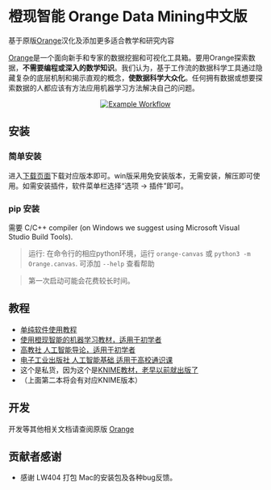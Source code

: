 # 橙现智能 Orange Data Mining中文版
基于原版[Orange]汉化及添加更多适合教学和研究内容

[Orange]是一个面向新手和专家的数据挖掘和可视化工具箱。要用Orange探索数据，**不需要编程或深入的数学知识**。我们认为，基于工作流的数据科学工具通过隐藏复杂的底层机制和揭示直观的概念，**使数据科学大众化**。任何拥有数据或想要探索数据的人都应该有方法应用机器学习方法解决自己的问题。


<p align="center">
    <a href="https://orange.biolab.si/download">
    <img src="https://raw.githubusercontent.com/irgolic/orange3/README-shields/distribute/orange-example-tall.png" alt="Example Workflow">
    </a>
</p>

[Orange]: https://orange.biolab.si/


## 安装

### 简单安装

进入[下载页面](https://chengxianzn.one/downloads/)下载对应版本即可。win版采用免安装版本，无需安装，解压即可使用。如需安装插件，软件菜单栏选择“选项 -> 插件”即可。

### pip 安装
需要 C/C++ compiler (on Windows we suggest using Microsoft Visual Studio Build Tools).

>  运行: 在命令行的相应python环境，运行 `orange-canvas` 或 `python3 -m Orange.canvas`. 可添加 `--help` 查看帮助

> 第一次启动可能会花费较长时间。

## 教程
* [单纯软件使用教程](https://chengxianzn.one/docs/tutorial/01download_install/)
* [使用橙现智能的机器学习教材，适用于初学者](https://kdocs.cn/join/gwxt5cg)
* [高教社 人工智能导论，适用于初学者](https://item.jd.com/13625394.html)
* [电子工业出版社 人工智能基础 适用于高校通识课](https://item.jd.com/13239787.html)
* 这个是私货，因为这个是[KNIME教材，老早以前就出版了](https://item.jd.com/12560777.html)
* （上面第二本将会有对应KNIME版本）

## 开发
开发等其他相关文档请查阅原版 [Orange]

## 贡献者感谢
* 感谢 LW404 打包 Mac的安装包及各种bug反馈。
